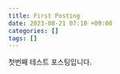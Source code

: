 ```yaml
---
title: First Posting
date: 2023-08-21 07:10 +09:00
categories: []
tags: []
---
```


첫번째 테스트 포스팅입니다. 
